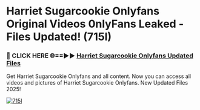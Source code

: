 # Harriet Sugarcookie Onlyfans Original Videos 0nlyFans Leaked - Files Updated! (715l)

<h3>🔴 CLICK HERE 🌐==►► <a href="https://best4dudes.click/HH4t6V" rel="nofollow">Harriet Sugarcookie Onlyfans Updated Files</a></h3>

Get Harriet Sugarcookie Onlyfans and all content. Now you can access all videos and pictures of Harriet Sugarcookie Onlyfans. New Updated Files 2025!

[![715l](https://github.com/user-attachments/assets/8c521d6e-e6e3-4a75-9320-d58ab9d79d5b)](https://best4dudes.click/HH4t6V)
